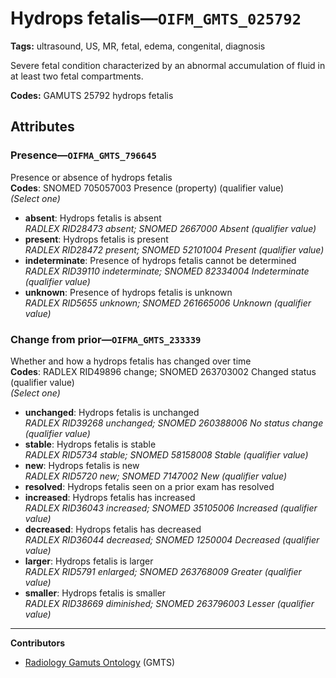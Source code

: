 # Hydrops fetalis—`OIFM_GMTS_025792`

**Tags:** ultrasound, US, MR, fetal, edema, congenital, diagnosis

Severe fetal condition characterized by an abnormal accumulation of fluid in at least two fetal compartments.

**Codes:** GAMUTS 25792 hydrops fetalis

## Attributes

### Presence—`OIFMA_GMTS_796645`

Presence or absence of hydrops fetalis  
**Codes**: SNOMED 705057003 Presence (property) (qualifier value)  
*(Select one)*

- **absent**: Hydrops fetalis is absent  
_RADLEX RID28473 absent; SNOMED 2667000 Absent (qualifier value)_
- **present**: Hydrops fetalis is present  
_RADLEX RID28472 present; SNOMED 52101004 Present (qualifier value)_
- **indeterminate**: Presence of hydrops fetalis cannot be determined  
_RADLEX RID39110 indeterminate; SNOMED 82334004 Indeterminate (qualifier value)_
- **unknown**: Presence of hydrops fetalis is unknown  
_RADLEX RID5655 unknown; SNOMED 261665006 Unknown (qualifier value)_

### Change from prior—`OIFMA_GMTS_233339`

Whether and how a hydrops fetalis has changed over time  
**Codes**: RADLEX RID49896 change; SNOMED 263703002 Changed status (qualifier value)  
*(Select one)*

- **unchanged**: Hydrops fetalis is unchanged  
_RADLEX RID39268 unchanged; SNOMED 260388006 No status change (qualifier value)_
- **stable**: Hydrops fetalis is stable  
_RADLEX RID5734 stable; SNOMED 58158008 Stable (qualifier value)_
- **new**: Hydrops fetalis is new  
_RADLEX RID5720 new; SNOMED 7147002 New (qualifier value)_
- **resolved**: Hydrops fetalis seen on a prior exam has resolved  
- **increased**: Hydrops fetalis has increased  
_RADLEX RID36043 increased; SNOMED 35105006 Increased (qualifier value)_
- **decreased**: Hydrops fetalis has decreased  
_RADLEX RID36044 decreased; SNOMED 1250004 Decreased (qualifier value)_
- **larger**: Hydrops fetalis is larger  
_RADLEX RID5791 enlarged; SNOMED 263768009 Greater (qualifier value)_
- **smaller**: Hydrops fetalis is smaller  
_RADLEX RID38669 diminished; SNOMED 263796003 Lesser (qualifier value)_

---

**Contributors**

- [Radiology Gamuts Ontology](https://gamuts.net/) (GMTS)
